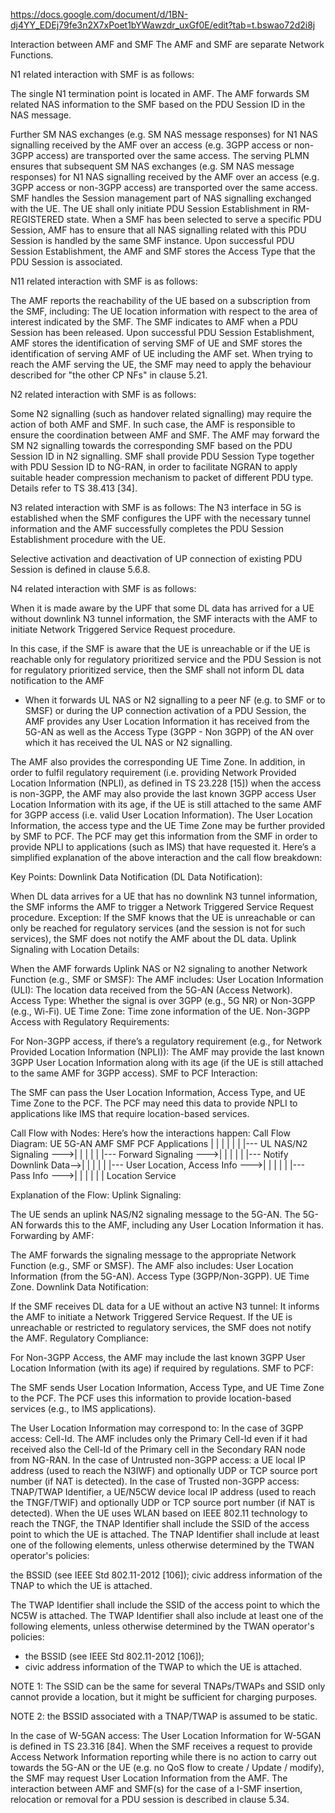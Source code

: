 https://docs.google.com/document/d/1BN-dj4YY_EDEj79fe3n2X7xPoet1bYWawzdr_uxGf0E/edit?tab=t.bswao72d2i8j

Interaction between AMF and SMF
The AMF and SMF are separate Network Functions.

N1 related interaction with SMF is as follows:

The single N1 termination point is located in AMF. The AMF forwards SM related NAS information to the SMF based on the PDU Session ID in the NAS message. 

Further SM NAS exchanges (e.g. SM NAS message responses) for N1 NAS signalling received by the AMF over an access (e.g. 3GPP access or non-3GPP access)
are transported over the same access.
The serving PLMN ensures that subsequent SM NAS exchanges (e.g. SM NAS message responses) for N1 NAS signalling received by the AMF over an access (e.g. 3GPP access or non-3GPP access) are transported over the same access.
SMF handles the Session management part of NAS signalling exchanged with the UE.
The UE shall only initiate PDU Session Establishment in RM-REGISTERED state.
When a SMF has been selected to serve a specific PDU Session, AMF has to ensure that all NAS signalling related with this PDU Session is handled by the same SMF instance.
Upon successful PDU Session Establishment, the AMF and SMF stores the Access Type that the PDU Session is associated.


N11 related interaction with SMF is as follows:

The AMF reports the reachability of the UE based on a subscription from the SMF, including:
The UE location information with respect to the area of interest indicated by the SMF.
The SMF indicates to AMF when a PDU Session has been released.
Upon successful PDU Session Establishment, AMF stores the identification of serving SMF of UE and SMF stores the identification of serving AMF of UE including the AMF set. 
When trying to reach the AMF serving the UE, the SMF may need to apply the behaviour described for "the other CP NFs" in clause 5.21.


N2 related interaction with SMF is as follows:

Some N2 signalling (such as handover related signalling) may require the action of both AMF and SMF. 
In such case, the AMF is responsible to ensure the coordination between AMF and SMF. 
The AMF may forward the SM N2 signalling towards the corresponding SMF based on the PDU Session ID in N2 signalling.
SMF shall provide PDU Session Type together with PDU Session ID to NG-RAN, in order to facilitate NGRAN to apply suitable header compression mechanism to packet of different PDU type. Details refer to TS 38.413 [34].


N3 related interaction with SMF is as follows:
The N3 interface in 5G is established when the SMF configures the UPF with the necessary tunnel information and the AMF successfully completes the PDU Session Establishment procedure with the UE.

Selective activation and deactivation of UP connection of existing PDU Session is defined in clause 5.6.8.

N4 related interaction with SMF is as follows:

When it is made aware by the UPF that some DL data has arrived for a UE without downlink N3 tunnel information, the SMF interacts with the AMF to initiate Network Triggered Service Request procedure. 

In this case, if the SMF is aware that the UE is unreachable or if the UE is reachable only for regulatory prioritized service and the PDU Session is not for regulatory prioritized service, then the SMF shall not inform DL data notification to the AMF

- When it forwards UL NAS or N2 signalling to a peer NF (e.g. to SMF or to SMSF) or during the UP connection activation of a PDU Session, the AMF provides any User Location Information it has received from the 5G-AN as well as the Access Type (3GPP - Non 3GPP) of the AN over which it has received the UL NAS or N2 signalling. 

The AMF also provides the corresponding UE Time Zone. 
In addition, in order to fulfil regulatory requirement (i.e. providing Network Provided Location Information (NPLI), as defined in TS 23.228 [15]) when the access is non-3GPP, the AMF may also provide the last known 3GPP access User Location Information with its age, if the UE is still attached to the same AMF for 3GPP access (i.e. valid User Location Information).
The User Location Information, the access type and the UE Time Zone may be further provided by SMF to PCF. 
The PCF may get this information from the SMF in order to provide NPLI to applications (such as IMS) that have requested it.
Here’s a simplified explanation of the above interaction and the call flow breakdown:

Key Points:
Downlink Data Notification (DL Data Notification):


When DL data arrives for a UE that has no downlink N3 tunnel information, the SMF informs the AMF to trigger a Network Triggered Service Request procedure.
Exception:
If the SMF knows that the UE is unreachable or can only be reached for regulatory services (and the session is not for such services), the SMF does not notify the AMF about the DL data.
Uplink Signaling with Location Details:


When the AMF forwards Uplink NAS or N2 signaling to another Network Function (e.g., SMF or SMSF):
The AMF includes:
User Location Information (ULI): The location data received from the 5G-AN (Access Network).
Access Type: Whether the signal is over 3GPP (e.g., 5G NR) or Non-3GPP (e.g., Wi-Fi).
UE Time Zone: Time zone information of the UE.
Non-3GPP Access with Regulatory Requirements:


For Non-3GPP access, if there’s a regulatory requirement (e.g., for Network Provided Location Information (NPLI)):
The AMF may provide the last known 3GPP User Location Information along with its age (if the UE is still attached to the same AMF for 3GPP access).
SMF to PCF Interaction:


The SMF can pass the User Location Information, Access Type, and UE Time Zone to the PCF.
The PCF may need this data to provide NPLI to applications like IMS that require location-based services.

Call Flow with Nodes:
Here’s how the interactions happen:
Call Flow Diagram:
UE            5G-AN         AMF          SMF          PCF          Applications
 |              |            |            |            |                 |
 |--- UL NAS/N2 Signaling --->|            |            |                 |
 |              |--- Forward Signaling --->|            |                 |
 |              |            |--- Notify Downlink Data-->|                 |
 |              |            |            |--- User Location, Access Info --->|
 |              |            |            |            |--- Pass Info --->|
 |              |            |            |            |             Location Service

Explanation of the Flow:
Uplink Signaling:


The UE sends an uplink NAS/N2 signaling message to the 5G-AN.
The 5G-AN forwards this to the AMF, including any User Location Information it has.
Forwarding by AMF:


The AMF forwards the signaling message to the appropriate Network Function (e.g., SMF or SMSF).
The AMF also includes:
User Location Information (from the 5G-AN).
Access Type (3GPP/Non-3GPP).
UE Time Zone.
Downlink Data Notification:


If the SMF receives DL data for a UE without an active N3 tunnel:
It informs the AMF to initiate a Network Triggered Service Request.
If the UE is unreachable or restricted to regulatory services, the SMF does not notify the AMF.
Regulatory Compliance:


For Non-3GPP Access, the AMF may include the last known 3GPP User Location Information (with its age) if required by regulations.
SMF to PCF:


The SMF sends User Location Information, Access Type, and UE Time Zone to the PCF.
The PCF uses this information to provide location-based services (e.g., to IMS applications).


The User Location Information may correspond to:
In the case of 3GPP access: Cell-Id. The AMF includes only the Primary Cell-Id even if it had received also the Cell-Id of the Primary cell in the Secondary RAN node from NG-RAN.
In the case of Untrusted non-3GPP access: a UE local IP address (used to reach the N3IWF) and optionally UDP or TCP source port number (if NAT is detected).
In the case of Trusted non-3GPP access: TNAP/TWAP Identifier, a UE/N5CW device local IP address (used to reach the TNGF/TWIF) and optionally UDP or TCP source port number (if NAT is detected).
When the UE uses WLAN based on IEEE 802.11 technology to reach the TNGF, the TNAP Identifier shall include the SSID of the access point to which the UE is attached. The TNAP Identifier shall include at least one of the following elements, unless otherwise determined by the TWAN operator's policies:

the BSSID (see IEEE Std 802.11-2012 [106]);
civic address information of the TNAP to which the UE is attached.

The TWAP Identifier shall include the SSID of the access point to which the NC5W is attached. The TWAP Identifier shall also include at least one of the following elements, unless otherwise determined by the TWAN
operator's policies:
- the BSSID (see IEEE Std 802.11-2012 [106]);
- civic address information of the TWAP to which the UE is attached.

NOTE 1: The SSID can be the same for several TNAPs/TWAPs and SSID only cannot provide a location, but it might be sufficient for charging purposes.

NOTE 2: the BSSID associated with a TNAP/TWAP is assumed to be static.

In the case of W-5GAN access: The User Location Information for W-5GAN is defined in TS 23.316 [84].
When the SMF receives a request to provide Access Network Information reporting while there is no action to carry out towards the 5G-AN or the UE (e.g. no QoS flow to create / Update / modify), the SMF may request User Location Information from the AMF.
The interaction between AMF and SMF(s) for the case of a I-SMF insertion, relocation or removal for a PDU session is described in clause 5.34.

